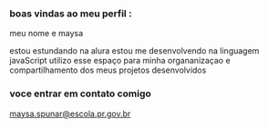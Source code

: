 ### boas vindas ao meu perfil :

meu nome e maysa 

estou estundando na alura 
estou me desenvolvendo na linguagem javaScript
utilizo esse espaço para minha organanizaçao e compartilhamento dos meus projetos desenvolvidos 

### voce entrar em contato comigo 

maysa.spunar@escola.pr.gov.br
